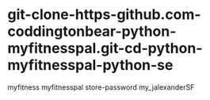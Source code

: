 # git-clone-https-github.com-coddingtonbear-python-myfitnesspal.git-cd-python-myfitnesspal-python-se
myfitness
myfitnesspal store-password my_jalexanderSF
